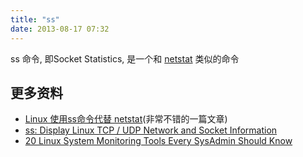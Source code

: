 ```yaml
---
title: "ss"
date: 2013-08-17 07:32
---
```



ss 命令, 即Socket Statistics, 是一个和 [netstat](netstat.html) 类似的命令

## 更多资料 ##

* [Linux 使用ss命令代替 netstat](http://my.oschina.net/lionel45/blog/109779)(非常不错的一篇文章)
* [ss: Display Linux TCP / UDP Network and Socket Information](http://www.cyberciti.biz/tips/linux-investigate-sockets-network-connections.html)
* [20 Linux System Monitoring Tools Every SysAdmin Should Know](http://www.cyberciti.biz/tips/top-linux-monitoring-tools.html)

